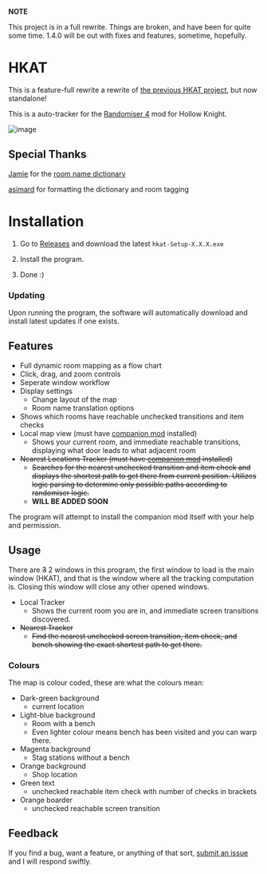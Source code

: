 **NOTE**

This project is in a full rewrite. Things are broken, and have been for quite some time. 1.4.0 will be out with fixes and features, sometime, hopefully.

# HKAT
This is a feature-full rewrite a rewrite of [the previous HKAT project](https://github.com/RanDumSocks/HKAutoTracker), but now standalone!

This is a auto-tracker for the [Randomiser 4](https://github.com/homothetyhk/RandomizerMod) mod for Hollow Knight.

![image](https://user-images.githubusercontent.com/23219465/151241274-c8ffb2e2-8c20-43b2-af07-07272bc2972e.png)

## Special Thanks
[Jamie](https://github.com/ManicJamie) for the [room name dictionary](https://github.com/ManicJamie/HKTranslator/blob/master/TranslatorDictionary.xml)

[asimard](https://github.com/asimard1) for formatting the dictionary and room tagging

# Installation 
1) Go to [Releases](https://github.com/RanDumSocks/HKAutoTrackerElectron/releases) and download the latest `hkat-Setup-X.X.X.exe`

2) Install the program.

3) Done :)

### Updating
Upon running the program, the software will automatically download and install latest updates if one exists.

## Features
- Full dynamic room mapping as a flow chart
- Click, drag, and zoom controls 
- Seperate window workflow
- Display settings
	- Change layout of the map
	- Room name translation options
- Shows which rooms have reachable unchecked transitions and item checks
- Local map view (must have [companion mod](https://github.com/RanDumSocks/HKRoomLogger) installed)
	- Shows your current room, and immediate reachable transitions, displaying what door leads to what adjacent room
- ~~Nearest Locations Tracker (must have [companion mod](https://github.com/RanDumSocks/HKRoomLogger) installed)~~
	- ~~Searches for the nearest unchecked transition and item check and displays the shortest path to get there from current position. Utilizes logic parsing to determine only possible paths according to randomiser logic.~~
   - **WILL BE ADDED SOON**

The program will attempt to install the companion mod itself with your help and permission.

## Usage
There are ~~3~~ 2 windows in this program, the first window to load is the main window (HKAT), and that is the window where all the tracking computation is. Closing this window will close any other opened windows.

- Local Tracker
	- Shows the current room you are in, and immediate screen transitions discovered.
- ~~Nearest Tracker~~
	- ~~Find the nearest unchecked screen transition, item check, and bench showing the exact shortest path to get there.~~

### Colours
The map is colour coded, these are what the colours mean:
- Dark-green background
	- current location
- Light-blue background
	- Room with a bench
   - Even lighter colour means bench has been visited and you can warp there.
- Magenta background
	- Stag stations without a bench
- Orange background
	- Shop location 
- Green text
	- unchecked reachable item check with number of checks in brackets
- Orange boarder
	- unchecked reachable screen transition

## Feedback
If you find a bug, want a feature, or anything of that sort, [submit an issue](https://github.com/RanDumSocks/HKAutoTrackerElectron/issues/new) and I will respond swiftly.
